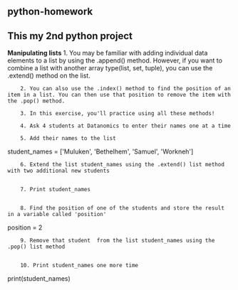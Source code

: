 ## python-homework
## This my 2nd python project
**Manipulating lists** 
        1. You may be familiar with adding individual data elements to a list by using the .append() method. However, if you want to combine a list with another array type(list, set, tuple), you can use the .extend() method on the list.

        2. You can also use the .index() method to find the position of an item in a list. You can then use that position to remove the item with the .pop() method.

        3. In this exercise, you'll practice using all these methods!

        4. Ask 4 students at Datanomics to enter their names one at a time
        
        5. Add their names to the list

student_names = ['Muluken', 'Bethelhem', 'Samuel', 'Workneh']

        6. Extend the list student_names using the .extend() list method with two additional new students 


        7. Print student_names


        8. Find the position of one of the students and store the result in a variable called 'position'
       
position = 2

        9. Remove that student  from the list student_names using the .pop() list method
       

        10. Print student_names one more time

print(student_names)